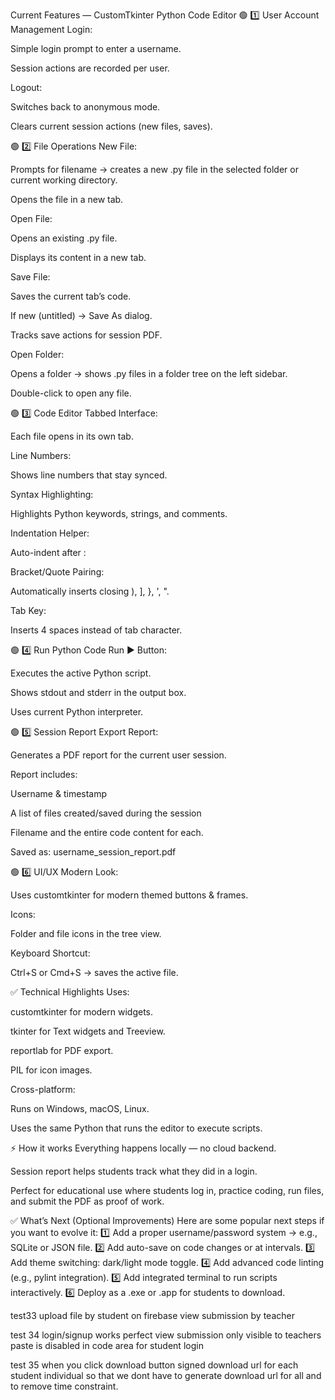  Current Features — CustomTkinter Python Code Editor
🟢 1️⃣ User Account Management
Login:

Simple login prompt to enter a username.

Session actions are recorded per user.

Logout:

Switches back to anonymous mode.

Clears current session actions (new files, saves).

🟢 2️⃣ File Operations
New File:

Prompts for filename → creates a new .py file in the selected folder or current working directory.

Opens the file in a new tab.

Open File:

Opens an existing .py file.

Displays its content in a new tab.

Save File:

Saves the current tab’s code.

If new (untitled) → Save As dialog.

Tracks save actions for session PDF.

Open Folder:

Opens a folder → shows .py files in a folder tree on the left sidebar.

Double-click to open any file.

🟢 3️⃣ Code Editor
Tabbed Interface:

Each file opens in its own tab.

Line Numbers:

Shows line numbers that stay synced.

Syntax Highlighting:

Highlights Python keywords, strings, and comments.

Indentation Helper:

Auto-indent after :

Bracket/Quote Pairing:

Automatically inserts closing ), ], }, ', ".

Tab Key:

Inserts 4 spaces instead of tab character.

🟢 4️⃣ Run Python Code
Run ▶ Button:

Executes the active Python script.

Shows stdout and stderr in the output box.

Uses current Python interpreter.

🟢 5️⃣ Session Report
Export Report:

Generates a PDF report for the current user session.

Report includes:

Username & timestamp

A list of files created/saved during the session

Filename and the entire code content for each.

Saved as: username_session_report.pdf

🟢 6️⃣ UI/UX
Modern Look:

Uses customtkinter for modern themed buttons & frames.

Icons:

Folder and file icons in the tree view.

Keyboard Shortcut:

Ctrl+S or Cmd+S → saves the active file.

✅ Technical Highlights
Uses:

customtkinter for modern widgets.

tkinter for Text widgets and Treeview.

reportlab for PDF export.

PIL for icon images.

Cross-platform:

Runs on Windows, macOS, Linux.

Uses the same Python that runs the editor to execute scripts.

⚡ How it works
Everything happens locally — no cloud backend.

Session report helps students track what they did in a login.

Perfect for educational use where students log in, practice coding, run files, and submit the PDF as proof of work.

✅ What’s Next (Optional Improvements)
Here are some popular next steps if you want to evolve it:
1️⃣ Add a proper username/password system → e.g., SQLite or JSON file.
2️⃣ Add auto-save on code changes or at intervals.
3️⃣ Add theme switching: dark/light mode toggle.
4️⃣ Add advanced code linting (e.g., pylint integration).
5️⃣ Add integrated terminal to run scripts interactively.
6️⃣ Deploy as a .exe or .app for students to download.


test33
upload file by student on firebase
view submission by teacher

test 34
login/signup works perfect
view submission only visible to teachers 
paste is disabled in code area for student login

test 35
when you click download button signed download url for each student individual so that we dont have to generate download url for all and to remove time constraint.

